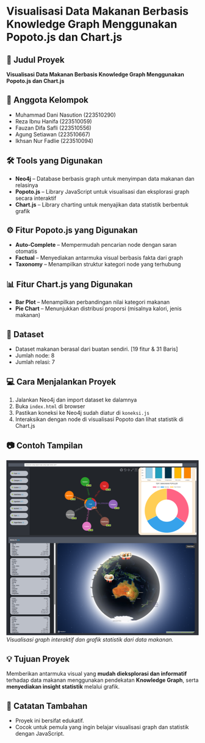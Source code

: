 # Visualisasi Data Makanan Berbasis Knowledge Graph Menggunakan Popoto.js dan Chart.js

## 📌 Judul Proyek

**Visualisasi Data Makanan Berbasis Knowledge Graph Menggunakan Popoto.js dan Chart.js**

## 👥 Anggota Kelompok

* Muhammad Dani Nasution (223510290)
* Reza Ibnu Hanifa (223510059)
* Fauzan Difa Safli (223510556)
* Agung Setiawan (223510667)
* Ikhsan Nur Fadlie (223510094)

## 🛠 Tools yang Digunakan

* **Neo4j** – Database berbasis graph untuk menyimpan data makanan dan relasinya
* **Popoto.js** – Library JavaScript untuk visualisasi dan eksplorasi graph secara interaktif
* **Chart.js** – Library charting untuk menyajikan data statistik berbentuk grafik

## ⚙️ Fitur Popoto.js yang Digunakan

* **Auto-Complete** – Mempermudah pencarian node dengan saran otomatis
* **Factual** – Menyediakan antarmuka visual berbasis fakta dari graph
* **Taxonomy** – Menampilkan struktur kategori node yang terhubung

## 📊 Fitur Chart.js yang Digunakan

* **Bar Plot** – Menampilkan perbandingan nilai kategori makanan
* **Pie Chart** – Menunjukkan distribusi proporsi (misalnya kalori, jenis makanan)

## 📁 Dataset

* Dataset makanan berasal dari buatan sendiri. [19 fitur & 31 Baris]
* Jumlah node: 8
* Jumlah relasi: 7   

## 💻 Cara Menjalankan Proyek

1. Jalankan Neo4j dan import dataset ke dalamnya
2. Buka `index.html` di browser
3. Pastikan koneksi ke Neo4j sudah diatur di `koneksi.js`
4. Interaksikan dengan node di visualisasi Popoto dan lihat statistik di Chart.js

## 📷 Contoh Tampilan

![Contoh Visualisasi](image/fullscreen.png)  
*Visualisasi graph interaktif dan grafik statistik dari data makanan.*

## 💡 Tujuan Proyek

Memberikan antarmuka visual yang **mudah dieksplorasi dan informatif** terhadap data makanan menggunakan pendekatan **Knowledge Graph**, serta **menyediakan insight statistik** melalui grafik.

## 📌 Catatan Tambahan

* Proyek ini bersifat edukatif.
* Cocok untuk pemula yang ingin belajar visualisasi graph dan statistik dengan JavaScript.
